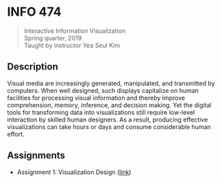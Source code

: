 # INFO 474

> Interactive Information Visualization  
> Spring quarter, 2019  
> Taught by instructor Yea Seul Kim   


## Description

Visual media are increasingly generated, manipulated, and transmitted by
computers. When well designed, such displays capitalize on human facilities for
processing visual information and thereby improve comprehension, memory,
inference, and decision making. Yet the digital tools for transforming data
into visualizations still require low-level interaction by skilled human
designers. As a result, producing effective visualizations can take hours or
days and consume considerable human effort.


## Assignments

 * Assignment 1: Visualization Design ([link][0])


[0]: assignments/a1/
